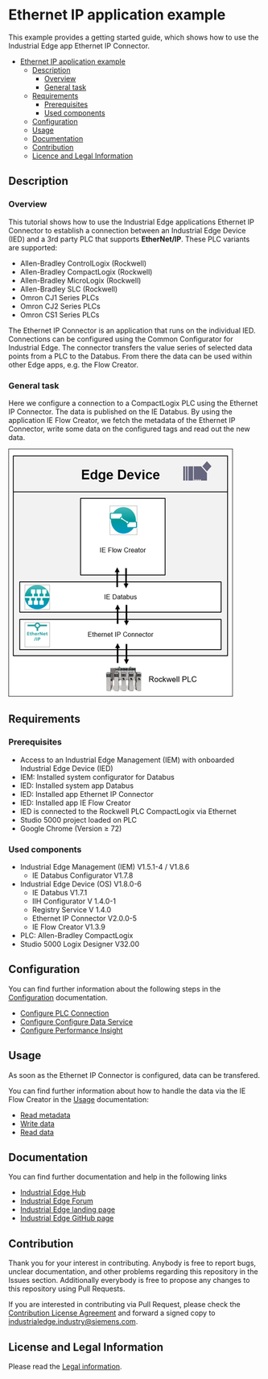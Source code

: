 # Ethernet IP application example

This example provides a getting started guide, which shows how to use the Industrial Edge app Ethernet IP Connector.

- [Ethernet IP application example](#ethernet-ip-application-example)
  - [Description](#description)
    - [Overview](#overview)
    - [General task](#general-task)
  - [Requirements](#requirements)
    - [Prerequisites](#prerequisites)
    - [Used components](#used-components)
  - [Configuration](#configuration)
  - [Usage](#usage)
  - [Documentation](#documentation)
  - [Contribution](#contribution)
  - [Licence and Legal Information](#licence-and-legal-information)

## Description

### Overview

This tutorial shows how to use the Industrial Edge applications Ethernet IP Connector to establish a connection between an Industrial Edge Device (IED) and a 3rd party PLC that supports **EtherNet/IP**. These PLC variants are supported:

* Allen-Bradley ControlLogix (Rockwell)
* Allen-Bradley CompactLogix (Rockwell)
* Allen-Bradley MicroLogix (Rockwell)
* Allen-Bradley SLC (Rockwell)
* Omron CJ1 Series PLCs
* Omron CJ2 Series PLCs
* Omron CS1 Series PLCs

The Ethernet IP Connector is an application that runs on the individual IED. Connections can be configured using the Common Configurator for Industrial Edge. The connector transfers the value series of selected data points from a PLC to the Databus. From there the data can be used within other Edge apps, e.g. the Flow Creator.

### General task

Here we configure a connection to a CompactLogix PLC using the Ethernet IP Connector. The data is published on the IE Databus. By using the application IE Flow Creator, we fetch the metadata of the Ethernet IP Connector, write some data on the configured tags and read out the new data.

![Overview](/docs/graphics/overview-eip.png)

## Requirements

### Prerequisites

- Access to an Industrial Edge Management (IEM) with onboarded Industrial Edge Device (IED)
- IEM: Installed system configurator for Databus
- IED: Installed system app Databus
- IED: Installed app Ethernet IP Connector
- IED: Installed app IE Flow Creator
- IED is connected to the Rockwell PLC CompactLogix via Ethernet
- Studio 5000 project loaded on PLC
- Google Chrome (Version ≥ 72)

### Used components

- Industrial Edge Management (IEM) V1.5.1-4 / V1.8.6
  - IE Databus Configurator V1.7.8
- Industrial Edge Device (OS) V1.8.0-6
  - IE Databus V1.7.1
  - IIH Configurator V 1.4.0-1
  - Registry Service V 1.4.0
  - Ethernet IP Connector V2.0.0-5
  - IE Flow Creator V1.3.9
- PLC: Allen-Bradley CompactLogix
- Studio 5000 Logix Designer V32.00

## Configuration

You can find further information about the following steps in the [Configuration](/docs/Installation.md) documentation.

- [Configure PLC Connection](/docs/Installation.md#configure-plc-connection)
- [Configure Configure Data Service](/docs/Installation.md#configure-data-service)
- [Configure Performance Insight](/docs/Installation.md#configure-performance-insight)

## Usage

As soon as the Ethernet IP Connector is configured, data can be transfered.

You can find further information about how to handle the data via the IE Flow Creator in the [Usage](/docs/Usage.md) documentation:

* [Read metadata](/docs/Usage.md#read-metadata)
* [Write data](/docs/Usage.md#write-data)
* [Read data](/docs/Usage.md#read-data)

## Documentation

You can find further documentation and help in the following links

- [Industrial Edge Hub](https://iehub.eu1.edge.siemens.cloud/#/documentation)
- [Industrial Edge Forum](https://www.siemens.com/industrial-edge-forum)
- [Industrial Edge landing page](https://new.siemens.com/global/en/products/automation/topic-areas/industrial-edge/simatic-edge.html)
- [Industrial Edge GitHub page](https://github.com/industrial-edge)
  
## Contribution

Thank you for your interest in contributing. Anybody is free to report bugs, unclear documentation, and other problems regarding this repository in the Issues section.
Additionally everybody is free to propose any changes to this repository using Pull Requests.

If you are interested in contributing via Pull Request, please check the [Contribution License Agreement](Siemens_CLA_1.1.pdf) and forward a signed copy to [industrialedge.industry@siemens.com](mailto:industrialedge.industry@siemens.com?subject=CLA%20Agreement%20Industrial-Edge).

## License and Legal Information

Please read the [Legal information](LICENSE.txt).